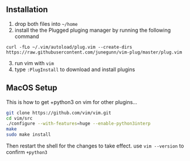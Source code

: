 ## Installation
1. drop both files into `~/home`
2. install the the Plugged pluging manager by running the following command
```bashrc
curl -fLo ~/.vim/autoload/plug.vim --create-dirs https://raw.githubusercontent.com/junegunn/vim-plug/master/plug.vim
```
3. run vim with `vim`
4. type `:PlugInstall` to download and install plugins

## MacOS Setup
This is how to get +python3 on vim for other plugins...
```bash
git clone https://github.com/vim/vim.git
cd vim/src
./configure --with-features=huge --enable-python3interp
make
sudo make install
```
Then restart the shell for the changes to take effect. use `vim --version` to confirm `+python3`
